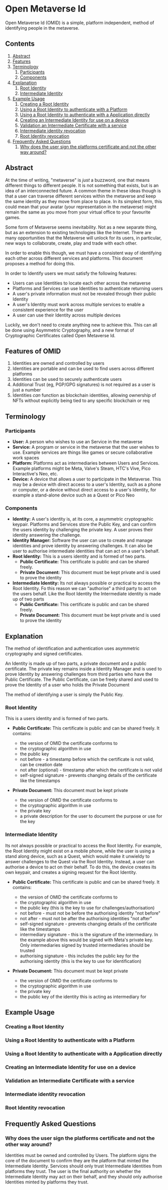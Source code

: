 Open Metaverse Id
=================

Open Metaverse Id (OMID) is a simple, platform independent, method of identifying people in the
metaverse.

Contents
--------

1. [Abstract](#abstract)
2. [Features](#features) 
3. [Terminology](#terminology)
   1. [Participants](#participants)
   2. [Components](#components)
4. [Explanation](#explanation)
   1. [Root Identity](#root-identity)
   2. [Intermediate Identity](#intermediate-identity)
5. [Example Usage](#example-usage)
    1. [Creating a Root Identity](#creating-a-root-identity)
    2. [Using a Root Identity to authenticate with a Platform](#using-a-root-identity-to-authenticate-with-a-platform)
    3. [Using a Root Identity to authenticate with a Application directly](#using-a-root-identity-to-authenticate-with-a-application-directly)
    4. [Creating an Intermediate Identity for use on a device](#creating-an-intermediate-identity-for-use-on-a-device)
    5. [Validation an Intermediate Certificate with a service](#validation-an-intermediate-certificate-with-a-service)
    6. [Intermediate identity revocation](#intermediate-identity-revocation)
    7. [Root Identity revocation](#root-identity-revocation)
6. [Frequently Asked Questions](#frequently-asked-questions)
    1. [Why does the user sign the platforms certificate and not the other way around?](#why-does-the-user-sign-the-platforms-certificate-and-not-the-other-way-around)

Abstract
--------

At the time of writing, "metaverse" is _just_ a buzzword, one that means different things to
different people. It is not something that exists, but is an idea of an interconnected future. A
common theme in these ideas though is that a user can traverse different services within the
metaverse and keep the same identity as they move from place to place. In its simplest form, this
could mean that your avatar (your representation in the metaverse) might remain the same as you move
from your virtual office to your favourite games.

Some form of Metaverse seems inevitability. Not as a new separate thing, but as an extension to
existing technologies like the Internet. There are many opportunities that the Metaverse will unlock
for its users, in particular, new ways to collaborate, create, play and trade with each other.

In order to enable this though, we must have a consistent way of identifying each other across
different services and platforms. This document proposes a method for doing this.

In order to Identify users we must satisfy the following features:
- Users can use Identities to locate each other across the metaverse
- Platforms and Services can use Identities to authenticate returning users
- A user's private information must not be revealed through their public Identity
- A user's Identity must work across multiple services to enable a consistent experience for the
  user
- A user can use their Identity across multiple devices

Luckily, we don't need to create anything new to achieve this. This can all be done using Asymmetric
Cryptography, and a new format of Cryptographic Certificates called Open Metaverse Id.

Features of OMID
----------------

1. Identities are owned and controlled by users
2. Identities are portable and can be used to find users across different platforms
3. Identities can be used to securely authenticate users
4. Additional Trust (eg, PGP/GPG signatures) is not required as a user is just a number
5. Identities _can_ function as blockchain identities, allowing ownership of NFTs without explicitly
   being tied to any specific blockchain or req

Terminology
-----------

### Participants

- **User:** A person who wishes to use an Service in the metaverse
- **Service:** A program or service in the metaverse that the user wishes to use. Example services
  are things like games or secure collaborative work spaces
- **Platform:** Platforms act as intermediaries between Users and Services. Example platforms
  might be Meta, Valve's Steam, HTC's Vive, Pico Interactive's Neo, etc.
- **Device:** A device that allows a user to participate in the Metaverse. This may be a device with
  direct access to a user's Identity, such as a phone or computer, or a device without direct access
  to a user's Identity, for example a stand-alone device such as a Quest or Pico Neo 
  
### Components

- **Identity:** A user's identity is, at its core, a asymmetric cryptographic keypair. Platforms and
  Services store the Public Key, and can confirm the users identity by challenging the private key.
  A user proves their identity answering the challenge.
- **Identity Manager:** Software the user can use to create and manage identities and prove identity
  by answering challenges. It can also be user to authorise intermediate identities that can act on
  a user's behalf.
- **Root Identity:** This is a users identity and is formed of two parts.
    - **Public Certificate:** This certificate is public and can be shared freely.
    - **Private Document:** This document must be kept private and is used to prove the identity
- **Intermediate Identity:** Its not always possible or practical to access the Root Identity. Fo
  this reason we can "authorise" a third party to act on the users behalf. Like the Root Identity
  the Intermediate identity is made up of two parts
    - **Public Certificate:** This certificate is public and can be shared freely.
    - **Private Document:** This document must be kept private and is used to prove the identity

Explanation
-----------

The method of identification and authentication uses asymmetric cryptography and signed
certificates.

An Identity is made up of two parts, a private document and a public certificate. The private key
remains inside a Identity Manager and is used to prove Identity by answering challenges from third
parties who have the Public Certificate. The Public Certificate, can be freely shared and used to
prove the Identity of a user who holds the Private Document 

The method of identifying a user is simply the Public Key.

### Root Identity

This is a users identity and is formed of two parts.

- **Public Certificate:** This certificate is public and can be shared freely. It contains:
    - the version of OMID the certificate conforms to
    - the cryptographic algorithm in use
    - the public key
    - not before - a timestamp before which the certificate is not valid, can be creation date
    - not after (optional) -  timestamp after which the certificate is not valid
    - self-signed signature - prevents changing details of the certificate like the timestamps

- **Private Document:** This document must be kept private
    - the version of OMID the certificate conforms to
    - the cryptographic algorithm in use
    - the private key
    - a private description for the user to document the purpose or use for the key

### Intermediate Identity

Its not always possible or practical to access the Root Identity. For example, the Root Identity
might exist on a mobile phone, while the user is using a stand along device, such as a Quest, which
would make it unwieldy to answer challenges to the Quest via the Root Identity. Instead, a user can
authorise a device to act on their behalf. To do this, the device creates its own keypair, and
creates a signing request for the Root Identity.

- **Public Certificate:** This certificate is public and can be shared freely. It contains:
    - the version of OMID the certificate conforms to
    - the cryptographic algorithm in use
    - the public key (this is the key to use for challenges/authorisation)
    - not before - must not be before the authorising identity "not before"
    - not after - must not be after the authorising identities "not after"
    - self-signed signature - prevents changing details of the certificate like the timestamps
    - intermediary signature - this is the signature of the intermediary. In the example above
      this would be signed with Meta's private key. Only intermediaries signed by trusted
      intermediaries should be trusted
    - authorising signature - this includes the public key for the authorising identity (this is
      the key to use for identification)

- **Private Document:** This document must be kept private
    - the version of OMID the certificate conforms to
    - the cryptographic algorithm in use
    - the private key
    - the public key of the identity this is acting as intermediary for

Example Usage
-------------
### Creating a Root Identity

### Using a Root Identity to authenticate with a Platform

### Using a Root Identity to authenticate with a Application directly

### Creating an Intermediate Identity for use on a device

### Validation an Intermediate Certificate with a service

### Intermediate identity revocation

### Root Identity revocation

Frequently Asked Questions
--------------------------

### Why does the user sign the platforms certificate and not the other way around?

Identities must be owned and controlled by Users. The platform signs the core of the document to
confirm they are the platform that minted the Intermediate Identity. Services should only trust
Intermediate Identities from platforms they trust. The user is the final authority on whether the
Intermediate Identity may act on their behalf, and they should only authorise Identities minted by
platforms they trust.
